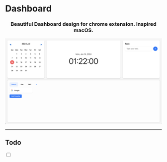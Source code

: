 <h1>Dashboard</h1>

<h3 align=center>Beautiful Dashboard design for chrome extension. Inspired macOS.</h3>
<img src="previewImage.png">
<hr>
<h2>Todo</h2>
<input type="checkbox"></input>
